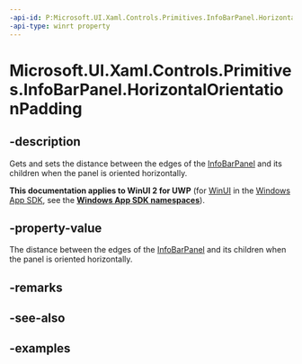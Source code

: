 ```yaml
---
-api-id: P:Microsoft.UI.Xaml.Controls.Primitives.InfoBarPanel.HorizontalOrientationPadding
-api-type: winrt property
---
```


# Microsoft.UI.Xaml.Controls.Primitives.InfoBarPanel.HorizontalOrientationPadding

<!--
public Windows.UI.Xaml.Thickness HorizontalOrientationPadding { get; set; }
-->


## -description
Gets and sets the distance between the edges of the [InfoBarPanel](infobarpanel.md) and its children when the panel is oriented horizontally.

**This documentation applies to WinUI 2 for UWP** (for [WinUI](/windows/apps/winui/winui3/) in the [Windows App SDK](/windows/apps/windows-app-sdk/), see the **[Windows App SDK namespaces](/windows/windows-app-sdk/api/winrt/)**).

## -property-value
The distance between the edges of the [InfoBarPanel](infobarpanel.md) and its children when the panel is oriented horizontally.

## -remarks

## -see-also

## -examples


